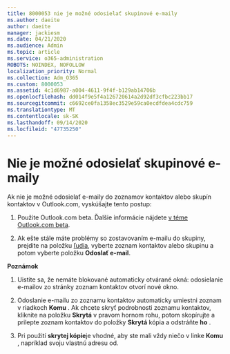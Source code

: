 ```yaml
---
title: 8000053 nie je možné odosielať skupinové e-maily
ms.author: daeite
author: daeite
manager: jackiesm
ms.date: 04/21/2020
ms.audience: Admin
ms.topic: article
ms.service: o365-administration
ROBOTS: NOINDEX, NOFOLLOW
localization_priority: Normal
ms.collection: Adm_O365
ms.custom: 8000053
ms.assetid: 4c1d6987-a004-4611-9f4f-b129ab14706b
ms.openlocfilehash: dd014f9e5f4a126720614a2d92df3cfbc223bb17
ms.sourcegitcommit: c6692ce0fa1358ec3529e59ca0ecdfdea4cdc759
ms.translationtype: MT
ms.contentlocale: sk-SK
ms.lasthandoff: 09/14/2020
ms.locfileid: "47735250"
---
```

# <a name="unable-to-send-group-emails"></a>Nie je možné odosielať skupinové e-maily

Ak nie je možné odosielať e-maily do zoznamov kontaktov alebo skupín kontaktov v Outlook.com, vyskúšajte tento postup:
  
1. Použite Outlook.com beta. Ďalšie informácie nájdete [v téme Outlook.com beta](https://support.office.com/article/e2261c7f-d413-4084-8f22-21282f42d8cf).
    
2. Ak ešte stále máte problémy so zostavovaním e-mailu do skupiny, prejdite na položku [ľudia](https://outlook.live.com/people/), vyberte zoznam kontaktov alebo skupinu a potom vyberte položku **Odoslať e-mail**.
    
 **Poznámok**
  
1. Uistite sa, že nemáte blokované automaticky otvárané okná: odosielanie e-mailov zo stránky zoznam kontaktov otvorí nové okno.
    
2. Odoslanie e-mailu zo zoznamu kontaktov automaticky umiestni zoznam v riadkoch **Komu** . Ak chcete skryť podrobnosti zoznamu kontaktov, kliknite na položku **Skrytá** v pravom hornom rohu, potom skopírujte a prilepte zoznam kontaktov do položky **Skrytá** kópia a odstráňte **ho** . 
    
3. Pri použití **skrytej kópie**je vhodné, aby ste mali vždy niečo v linke **Komu** , napríklad svoju vlastnú adresu od. 
    


